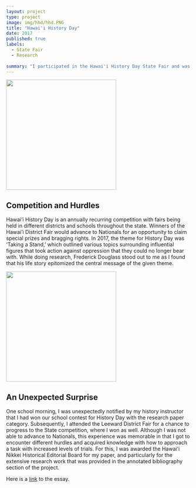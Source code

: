 ```yaml
---
layout: project
type: project
image: img/hhd/hhd.PNG
title: "Hawai'i History Day"
date: 2017
published: true
labels:
  - State Fair
  - Research
  
summary: "I participated in the Hawai'i History Day State Fair and was awarded the Hawai'i Nikkei Historical Editorial Board for my research paper. It detailed the inspiring life of Frederick Douglass and the pivotal role he played for the Abolitionist Movement in ending US slavery."
---
```


<div style="overflow: hidden;">
  <img width="300px" class="rounded float-start pe-4" src="https://hihumanities.org/wp-content/uploads/2023/10/HHD-Banner-101623.png">
</div>

## Competition and Hurdles
Hawai’i History Day is an annually recurring competition with fairs being held in different districts and schools throughout the state. Winners of the Hawai’i District Fair would advance to Nationals for an opportunity to claim special prizes and bragging rights. In 2017, the theme for History Day was ‘Taking a Stand,’ which outlined various topics surrounding influential figures that took action against oppression that they could no longer bear with. While doing research, Frederick Douglass stood out to me as I found that his life story epitomized the central message of the given theme. 

<div style="overflow: hidden;">
  <img width="300px" class="rounded float-start pe-4" src="https://static.wixstatic.com/media/7cb4d7_ed70472147fb471a9c29c02da5e9a569~mv2.png/v1/fill/w_961,h_968,al_c/7cb4d7_ed70472147fb471a9c29c02da5e9a569~mv2.png">
</div>

## An Unexpected Surprise
One school morning, I was unexpectedly notified by my history instructor that I had won our school contest for History Day with the research paper category. Subsequently, I attended the Leeward District Fair for a chance to progress to the State competition, where I won as well. Although I was not able to advance to Nationals, this experience was memorable in that I got to encounter different hurdles and acquired knowledge with how to approach a task with increased levels of trials. For this, I was awarded the Hawai’i Nikkei Historical Editorial Board for my paper, and particularly for the extensive research work that was provided in the annotated bibliography section of the project. 

Here is a [link](https://raw.githack.com/k-deguz/k-deguz.github.io/main/img/hhd/DEGUZMAN_KENNETH_JUNIOR_STATE_FAIR.pdf) to the essay.

